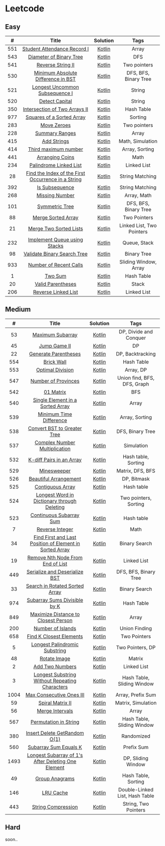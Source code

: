 # Leetcode

## Easy
| #  |                                       Title                                   | Solution | Tags |
| :--: | :-------------------------------------------------------------------------: | :-----------: | :--------: |
| 551  |  [Student Attendance Record I](https://leetcode.com/problems/student-attendance-record-i) | [Kotlin](./solutions/551/551.kt) | Array |
| 543  |  [Diameter of Binary Tree](https://leetcode.com/problems/diameter-of-binary-tree) | [Kotlin](./solutions/543/543.kt) | DFS |
| 541  |  [Reverse String II](https://leetcode.com/problems/reverse-string-ii) | [Kotlin](./solutions/541/541.kt) | Two pointers |
| 530  |  [Minimum Absolute Difference in BST](https://leetcode.com/problems/minimum-absolute-difference-in-bst) | [Kotlin](./solutions/530/530.kt) | DFS, BFS, Binary Tree |
| 521  |  [Longest Uncommon Subsequence I](https://leetcode.com/problems/longest-uncommon-subsequence-i) | [Kotlin](./solutions/521/521.kt) | String |
| 520  |  [Detect Capital](https://leetcode.com/problems/detect-capital) | [Kotlin](./solutions/520/520.kt) | String |
| 350  |  [Intersection of Two Arrays II](https://leetcode.com/problems/intersection-of-two-arrays-ii) | [Kotlin](./solutions/350/350.kt) | Hash Table |
| 977  |  [Squares of a Sorted Array](https://leetcode.com/problems/squares-of-a-sorted-array) | [Kotlin](./solutions/977/977.kt) | Sorting |
| 283  |  [Move Zeroes](https://leetcode.com/problems/move-zeros) | [Kotlin](./solutions/283/283.kt) | Two pointers |
| 228  |  [Summary Ranges](https://leetcode.com/problems/summary-ranges) | [Kotlin](./solutions/228/228.kt) | Array |
| 415  |  [Add Strings](https://leetcode.com/problems/add-strings) | [Kotlin](./solutions/415/415.kt) | Math, Simulation |
| 414  |  [Third maximum number](https://leetcode.com/problems/third-maximum-number) | [Kotlin](./solutions/414/414.kt) | Array, Sorting |
| 441  |  [Arranging Coins](https://leetcode.com/problems/arranging-coins) | [Kotlin](./solutions/441/441.kt) | Math |
| 234  |  [Palindrome Linked List](https://leetcode.com/problems/palindrome-linked-list) | [Kotlin](./solutions/234/234.kt) | Linked List |
| 28  |  [Find the Index of the First Occurrence in a String](https://leetcode.com/problems/find-the-index-of-the-first-occurrence-in-a-string/) | [Kotlin](./solutions/28/28.kt) | String Matching |
| 392  |  [Is Subsequence](https://leetcode.com/problems/is-subsequence/) | [Kotlin](./solutions/392/392.kt) | String Matching |
| 268  |  [Missing Number](https://leetcode.com/problems/missing-number/) | [Kotlin](./solutions/268/268.kt) | Array, Math |
| 101  |  [Symmetric Tree](https://leetcode.com/problems/symmetric-tree/) | [Kotlin](./solutions/101/101.kt) | DFS, BFS, Binary Tree |
| 88  |  [Merge Sorted Array](https://leetcode.com/problems/merge-sorted-array/) | [Kotlin](./solutions/88/88.kt) | Two Pointers |
| 21  |  [Merge Two Sorted Lists](https://leetcode.com/problems/merge-two-sorted-lists/) | [Kotlin](./solutions/21/21.kt) | Linked List, Two Pointers |
| 232  |  [Implement Queue using Stacks](https://leetcode.com/problems/implement-queue-using-stacks/) | [Kotlin](./solutions/232/232.kt) | Queue, Stack |
| 98  |  [Validate Binary Search Tree](https://leetcode.com/problems/validate-binary-search-tree/) | [Kotlin](./solutions/98/98.kt) | Binary Tree |
| 933  |  [Number of Recent Calls](https://leetcode.com/problems/number-of-recent-calls/) | [Kotlin](./solutions/933/933.kt) | Sliding Window, Array |
| 1  |  [Two Sum](https://leetcode.com/problems/two-sum/) | [Kotlin](./solutions/1/1.kt) | Hash Table |
| 20  |  [Valid Parentheses](https://leetcode.com/problems/valid-parentheses/) | [Kotlin](./solutions/1/1.kt) | Stack |
| 206  |  [Reverse Linked List](https://leetcode.com/problems/reverse-linked-list/) | [Kotlin](./solutions/206/206.kt) | Linked List |


## Medium
| #  |                                       Title                                   | Solution | Tags |
| :--: | :-------------------------------------------------------------------------: | :-----------: | :--------: |
| 53  |  [Maximum Subarray](https://leetcode.com/problems/maximum-subarray) | [Kotlin](./solutions/53/53.kt) | DP, Divide and Conquer |
| 45  |  [Jump Game II](https://leetcode.com/problems/jump-game-ii/description/) | [Kotlin](./solutions/45/45.kt) | DP |
| 22  |  [Generate Parentheses](https://leetcode.com/problems/generate-parentheses/) | [Kotlin](./solutions/22/22.kt) | DP, Backtracking |
| 554 |  [Brick Wall](https://leetcode.com/problems/brick-wall/) | [Kotlin](./solutions/554/554.kt) | Hash Table |
| 553 |  [Optimal Division](https://leetcode.com/problems/optimal-division/) | [Kotlin](./solutions/553/553.kt) | Array, DP |
| 547 |  [Number of Provinces](https://leetcode.com/problems/number-of-provinces/description/) | [Kotlin](./solutions/547/547.kt) | Union find, BFS, DFS, Graph |
| 542  |  [01 Matrix](https://leetcode.com/problems/01-matrix) | [Kotlin](./solutions/542/542.kt) | BFS |
| 540  |  [Single Element in a Sorted Array](https://leetcode.com/problems/single-element-in-a-sorted-array) | [Kotlin](./solutions/540/540.kt) | Array |
| 539  |  [Minimum Time Difference](https://leetcode.com/problems/minimum-time-difference) | [Kotlin](./solutions/539/539.kt) | Array, Sorting |
| 538  |  [Convert BST to Greater Tree](https://leetcode.com/problems/convert-bst-to-greater-tree) | [Kotlin](./solutions/538/538.kt) | DFS, Binary Tree |
| 537  |  [Complex Number Multiplication](https://leetcode.com/problems/complex-number-multiplication) | [Kotlin](./solutions/537/537.kt) | Simulation |
| 532  |  [K-diff Pairs in an Array](https://leetcode.com/problems/k-diff-pairs-in-an-array) | [Kotlin](./solutions/532/532.kt) | Hash table, Sorting |
| 529  |  [Minesweeper](https://leetcode.com/problems/minesweeper) | [Kotlin](./solutions/529/529.kt) | Matrix, DFS, BFS |
| 526  |  [Beautiful Arrangement](https://leetcode.com/problems/beautiful-arrangement) | [Kotlin](./solutions/526/526.kt) | DP, Bitmask |
| 525  |  [Contiguous Array](https://leetcode.com/problems/contiguous-array/) | [Kotlin](./solutions/525/525.kt) | Hash table |
| 524  |  [Longest Word in Dictionary through Deleting](https://leetcode.com/problems/longest-word-in-dictionary-through-deleting) | [Kotlin](./solutions/524/524.kt) | Two pointers, Sorting |
| 523  |  [Continuous Subarray Sum](https://leetcode.com/problems/continuous-subarray-sum/) | [Kotlin](./solutions/523/523.kt) | Hash table |
| 7  |  [Reverse Integer](https://leetcode.com/problems/reverse-integer/) | [Kotlin](./solutions/7/7.kt) | Math |
| 34  |  [Find First and Last Position of Element in Sorted Array](https://leetcode.com/problems/find-first-and-last-position-of-element-in-sorted-array/) | [Kotlin](./solutions/34/34.kt) | Binary Search |
| 19  |  [Remove Nth Node From End of List](https://leetcode.com/problems/remove-nth-node-from-end-of-list/) | [Kotlin](./solutions/19/19.kt) | Linked List |
| 449  |  [Serialize and Deserialize BST](https://leetcode.com/problems/serialize-and-deserialize-bst/) | [Kotlin](./solutions/449/449.kt) | DFS, BFS, Binary Tree |
| 33  |  [Search in Rotated Sorted Array](https://leetcode.com/problems/search-in-rotated-sorted-array/) | [Kotlin](./solutions/33/33.kt) | Binary Search |
| 974  |  [Subarray Sums Divisible by K](https://leetcode.com/problems/subarray-sums-divisible-by-k/) | [Kotlin](./solutions/974/974.kt) | Hash Table |
| 849  |  [Maximize Distance to Closest Person](https://leetcode.com/problems/maximize-distance-to-closest-person/) | [Kotlin](./solutions/849/849.kt) | Array |
| 200  |  [Number of Islands](https://leetcode.com/problems/number-of-islands/) | [Kotlin](./solutions/200/200.kt) | Union Finding |
| 658  |  [Find K Closest Elements](https://leetcode.com/problems/find-k-closest-elements/) | [Kotlin](./solutions/658/658.kt) | Two Pointers |
| 5  |  [Longest Palindromic Substring](https://leetcode.com/problems/longest-palindromic-substring/) | [Kotlin](./solutions/5/5.kt) | Two Pointers, DP |
| 48  |  [Rotate Image](https://leetcode.com/problems/rotate-image/) | [Kotlin](./solutions/48/48.kt) | Matrix |
| 2  |  [Add Two Numbers](https://leetcode.com/problems/add-two-numbers/) | [Kotlin](./solutions/2/2.kt) | Linked List |
| 3  |  [Longest Substring Without Repeating Characters](https://leetcode.com/problems/longest-substring-without-repeating-characters/) | [Kotlin](./solutions/3/3.kt) | Hash Table, Sliding Window |
| 1004  |  [Max Consecutive Ones III](https://leetcode.com/problems/max-consecutive-ones-iii/) | [Kotlin](./solutions/1004/1004.kt) | Array, Prefix Sum |
| 59  |  [Spiral Matrix II](https://leetcode.com/problems/spiral-matrix-ii/) | [Kotlin](./solutions/59/59.kt) | Matrix, Simulation |
| 56  |  [Merge Intervals](https://leetcode.com/problems/merge-intervals/) | [Kotlin](./solutions/56/56.kt) | Array |
| 567  |  [Permutation in String](https://leetcode.com/problems/permutation-in-string/) | [Kotlin](./solutions/567/567.kt) | Hash Table, Sliding Window |
| 380  |  [Insert Delete GetRandom O(1)](https://leetcode.com/problems/insert-delete-getrandom-o1/) | [Kotlin](./solutions/380/380.kt) | Randomized |
| 560  |  [Subarray Sum Equals K](https://leetcode.com/problems/subarray-sum-equals-k/) | [Kotlin](./solutions/560/560.kt) | Prefix Sum |
| 1493  |  [Longest Subarray of 1's After Deleting One Element](https://leetcode.com/problems/longest-subarray-of-1s-after-deleting-one-element/) | [Kotlin](./solutions/1493/1493.kt) | DP, Sliding Window |
| 49  |  [Group Anagrams](https://leetcode.com/problems/group-anagrams/) | [Kotlin](./solutions/49/49.kt) | Hash Table, Sorting |
| 146  |  [LRU Cache](https://leetcode.com/problems/lru-cache/) | [Kotlin](./solutions/146/146.kt) | Double-Linked List, Hash Table |
| 443  |  [String Compression](https://leetcode.com/problems/string-compression/) | [Kotlin](./solutions/146/146.kt) | String, Two Pointers |



## Hard

soon..